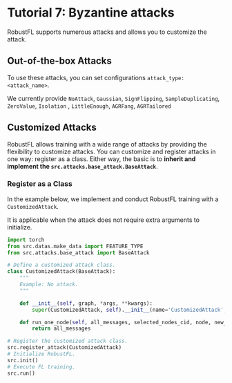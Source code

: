 # Tutorial 7: Byzantine attacks

RobustFL supports numerous attacks and allows you to customize the attack.

## Out-of-the-box Attacks

To use these attacks, you can set configurations `attack_type: <attack_name>`. 

We currently provide `NoAttack`, `Gaussian`, `SignFlipping`, `SampleDuplicating`, `ZeroValue`, `Isolation` , `LittleEnough`, `AGRFang`, `AGRTailored`

## Customized Attacks

RobustFL allows training with a wide range of attacks by providing the flexibility to customize attacks. 
You can customize and register attacks in one way: register as a class. Either way, the basic is to **inherit and implement the `src.attacks.base_attack.BaseAttack`**. 

### Register as a Class

In the example below, we implement and conduct RobustFL training with a `CustomizedAttack`. 

It is applicable when the attack does not require extra arguments to initialize.

```python
import torch
from src.datas.make_data import FEATURE_TYPE
from src.attacks.base_attack import BaseAttack

# Define a customized attack class.
class CustomizedAttack(BaseAttack):
    """
    Example: No attack.
    """

    def __init__(self, graph, *args, **kwargs):
        super(CustomizedAttack, self).__init__(name='CustomizedAttack', graph=graph)

    def run_one_node(self, all_messages, selected_nodes_cid, node, new_graph=None, *args, **kwargs):
        return all_messages

# Register the customized attack class.
src.register_attack(CustomizedAttack)
# Initialize RobustFL.
src.init()
# Execute FL training.
src.run()
```